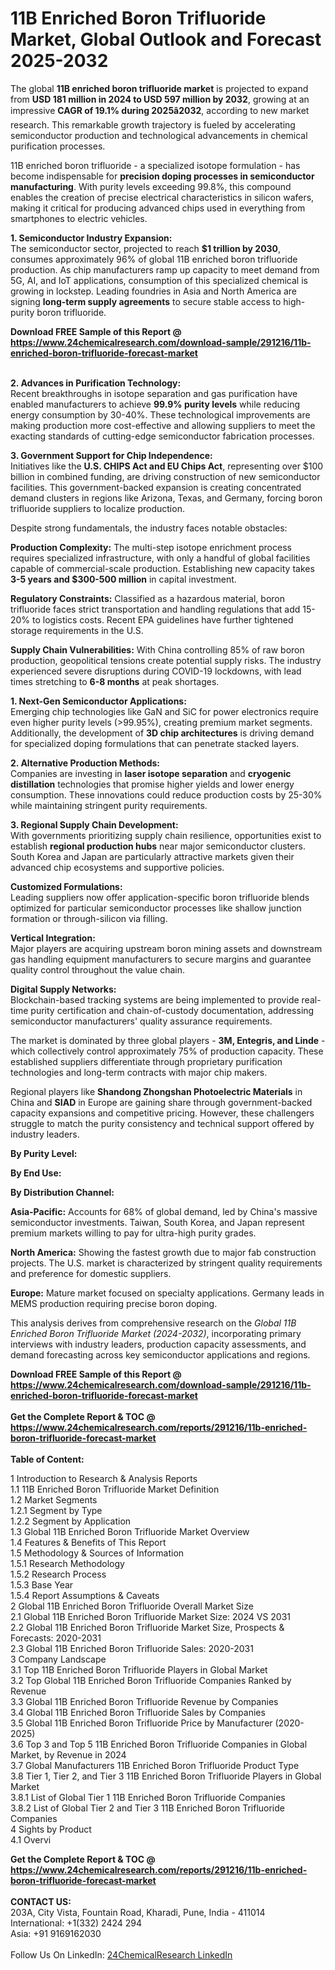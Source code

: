 <h1>11B Enriched Boron Trifluoride Market, Global Outlook and Forecast 2025-2032</h1><p>The global <strong>11B enriched boron trifluoride market</strong> is projected to expand from <strong>USD 181 million in 2024 to USD 597 million by 2032</strong>, growing at an impressive <strong>CAGR of 19.1% during 2025â2032</strong>, according to new market research. This remarkable growth trajectory is fueled by accelerating semiconductor production and technological advancements in chemical purification processes.</p><p>11B enriched boron trifluoride - a specialized isotope formulation - has become indispensable for <strong>precision doping processes in semiconductor manufacturing</strong>. With purity levels exceeding 99.8%, this compound enables the creation of precise electrical characteristics in silicon wafers, making it critical for producing advanced chips used in everything from smartphones to electric vehicles.</p><p><strong>1. Semiconductor Industry Expansion:</strong><br>
The semiconductor sector, projected to reach <strong>$1 trillion by 2030</strong>, consumes approximately 96% of global 11B enriched boron trifluoride production. As chip manufacturers ramp up capacity to meet demand from 5G, AI, and IoT applications, consumption of this specialized chemical is growing in lockstep. Leading foundries in Asia and North America are signing <strong>long-term supply agreements</strong> to secure stable access to high-purity boron trifluoride.</p><div><b>Download FREE Sample of this Report @ 
            <a href="https://www.24chemicalresearch.com/download-sample/291216/11b-enriched-boron-trifluoride-forecast-market">
            https://www.24chemicalresearch.com/download-sample/291216/11b-enriched-boron-trifluoride-forecast-market</a></b></div><br><p><strong>2. Advances in Purification Technology:</strong><br>
Recent breakthroughs in isotope separation and gas purification have enabled manufacturers to achieve <strong>99.9% purity levels</strong> while reducing energy consumption by 30-40%. These technological improvements are making production more cost-effective and allowing suppliers to meet the exacting standards of cutting-edge semiconductor fabrication processes.</p><p><strong>3. Government Support for Chip Independence:</strong><br>
Initiatives like the <strong>U.S. CHIPS Act and EU Chips Act</strong>, representing over $100 billion in combined funding, are driving construction of new semiconductor facilities. This government-backed expansion is creating concentrated demand clusters in regions like Arizona, Texas, and Germany, forcing boron trifluoride suppliers to localize production.</p><p>Despite strong fundamentals, the industry faces notable obstacles:</p><p><strong>Production Complexity:</strong> The multi-step isotope enrichment process requires specialized infrastructure, with only a handful of global facilities capable of commercial-scale production. Establishing new capacity takes <strong>3-5 years and $300-500 million</strong> in capital investment.</p><p><strong>Regulatory Constraints:</strong> Classified as a hazardous material, boron trifluoride faces strict transportation and handling regulations that add 15-20% to logistics costs. Recent EPA guidelines have further tightened storage requirements in the U.S.</p><p><strong>Supply Chain Vulnerabilities:</strong> With China controlling 85% of raw boron production, geopolitical tensions create potential supply risks. The industry experienced severe disruptions during COVID-19 lockdowns, with lead times stretching to <strong>6-8 months</strong> at peak shortages.</p><p><strong>1. Next-Gen Semiconductor Applications:</strong><br>
Emerging chip technologies like GaN and SiC for power electronics require even higher purity levels (&gt;99.95%), creating premium market segments. Additionally, the development of <strong>3D chip architectures</strong> is driving demand for specialized doping formulations that can penetrate stacked layers.</p><p><strong>2. Alternative Production Methods:</strong><br>
Companies are investing in <strong>laser isotope separation</strong> and <strong>cryogenic distillation</strong> technologies that promise higher yields and lower energy consumption. These innovations could reduce production costs by 25-30% while maintaining stringent purity requirements.</p><p><strong>3. Regional Supply Chain Development:</strong><br>
With governments prioritizing supply chain resilience, opportunities exist to establish <strong>regional production hubs</strong> near major semiconductor clusters. South Korea and Japan are particularly attractive markets given their advanced chip ecosystems and supportive policies.</p><p><strong>Customized Formulations:</strong><br>
	Leading suppliers now offer application-specific boron trifluoride blends optimized for particular semiconductor processes like shallow junction formation or through-silicon via filling.</p><p><strong>Vertical Integration:</strong><br>
	Major players are acquiring upstream boron mining assets and downstream gas handling equipment manufacturers to secure margins and guarantee quality control throughout the value chain.</p><p><strong>Digital Supply Networks:</strong><br>
	Blockchain-based tracking systems are being implemented to provide real-time purity certification and chain-of-custody documentation, addressing semiconductor manufacturers' quality assurance requirements.</p><p>The market is dominated by three global players - <strong>3M, Entegris, and Linde</strong> - which collectively control approximately 75% of production capacity. These established suppliers differentiate through proprietary purification technologies and long-term contracts with major chip makers.</p><p>Regional players like <strong>Shandong Zhongshan Photoelectric Materials</strong> in China and <strong>SIAD</strong> in Europe are gaining share through government-backed capacity expansions and competitive pricing. However, these challengers struggle to match the purity consistency and technical support offered by industry leaders.</p><p><strong>By Purity Level:</strong></p><p><strong>By End Use:</strong></p><p><strong>By Distribution Channel:</strong></p><p><strong>Asia-Pacific:</strong> Accounts for 68% of global demand, led by China's massive semiconductor investments. Taiwan, South Korea, and Japan represent premium markets willing to pay for ultra-high purity grades.</p><p><strong>North America:</strong> Showing the fastest growth due to major fab construction projects. The U.S. market is characterized by stringent quality requirements and preference for domestic suppliers.</p><p><strong>Europe:</strong> Mature market focused on specialty applications. Germany leads in MEMS production requiring precise boron doping.</p><p>This analysis derives from comprehensive research on the <em>Global 11B Enriched Boron Trifluoride Market (2024-2032)</em>, incorporating primary interviews with industry leaders, production capacity assessments, and demand forecasting across key semiconductor applications and regions.</p><div><b>Download FREE Sample of this Report @ 
            <a href="https://www.24chemicalresearch.com/download-sample/291216/11b-enriched-boron-trifluoride-forecast-market">
            https://www.24chemicalresearch.com/download-sample/291216/11b-enriched-boron-trifluoride-forecast-market</a></b></div><br><div><b>Get the Complete Report & TOC @ 
            <a href="https://www.24chemicalresearch.com/reports/291216/11b-enriched-boron-trifluoride-forecast-market">
            https://www.24chemicalresearch.com/reports/291216/11b-enriched-boron-trifluoride-forecast-market</a></b></div><br>
            <b>Table of Content:</b><p>1 Introduction to Research & Analysis Reports<br />
 1.1 11B Enriched Boron Trifluoride Market Definition<br />
 1.2 Market Segments<br />
 1.2.1 Segment by Type<br />
 1.2.2 Segment by Application<br />
 1.3 Global 11B Enriched Boron Trifluoride Market Overview<br />
 1.4 Features & Benefits of This Report<br />
 1.5 Methodology & Sources of Information<br />
 1.5.1 Research Methodology<br />
 1.5.2 Research Process<br />
 1.5.3 Base Year<br />
 1.5.4 Report Assumptions & Caveats<br />
2 Global 11B Enriched Boron Trifluoride Overall Market Size<br />
 2.1 Global 11B Enriched Boron Trifluoride Market Size: 2024 VS 2031<br />
 2.2 Global 11B Enriched Boron Trifluoride Market Size, Prospects & Forecasts: 2020-2031<br />
 2.3 Global 11B Enriched Boron Trifluoride Sales: 2020-2031<br />
3 Company Landscape<br />
 3.1 Top 11B Enriched Boron Trifluoride Players in Global Market<br />
 3.2 Top Global 11B Enriched Boron Trifluoride Companies Ranked by Revenue<br />
 3.3 Global 11B Enriched Boron Trifluoride Revenue by Companies<br />
 3.4 Global 11B Enriched Boron Trifluoride Sales by Companies<br />
 3.5 Global 11B Enriched Boron Trifluoride Price by Manufacturer (2020-2025)<br />
 3.6 Top 3 and Top 5 11B Enriched Boron Trifluoride Companies in Global Market, by Revenue in 2024<br />
 3.7 Global Manufacturers 11B Enriched Boron Trifluoride Product Type<br />
 3.8 Tier 1, Tier 2, and Tier 3 11B Enriched Boron Trifluoride Players in Global Market<br />
 3.8.1 List of Global Tier 1 11B Enriched Boron Trifluoride Companies<br />
 3.8.2 List of Global Tier 2 and Tier 3 11B Enriched Boron Trifluoride Companies<br />
4 Sights by Product<br />
 4.1 Overvi</p><div><b>Get the Complete Report & TOC @ 
            <a href="https://www.24chemicalresearch.com/reports/291216/11b-enriched-boron-trifluoride-forecast-market">
            https://www.24chemicalresearch.com/reports/291216/11b-enriched-boron-trifluoride-forecast-market</a></b></div><br><b>CONTACT US:</b><br>
            203A, City Vista, Fountain Road, Kharadi, Pune, India - 411014<br>
            International: +1(332) 2424 294<br>
            Asia: +91 9169162030 <br><br>
            Follow Us On LinkedIn: <a href="https://www.linkedin.com/company/24chemicalresearch/">24ChemicalResearch LinkedIn</a>
